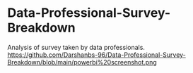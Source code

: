 # Data-Professional-Survey-Breakdown
Analysis of survey taken by data professionals.
https://github.com/Darshanbs-96/Data-Professional-Survey-Breakdown/blob/main/powerbi%20screenshot.png
